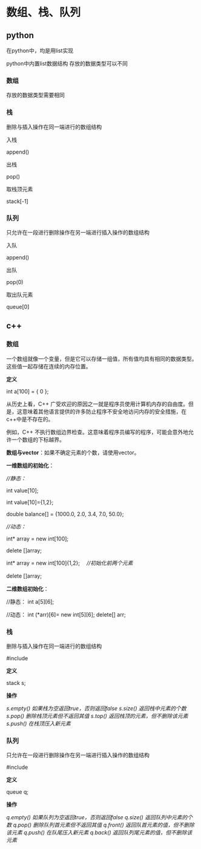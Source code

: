 # 数组、栈、队列

## python

在python中，均是用list实现

python中内置list数据结构 存放的数据类型可以不同

### 数组

存放的数据类型需要相同

### 栈

删除与插入操作在同一端进行的数组结构

入栈

append()

出栈

pop()

取栈顶元素

stack[-1]

### 队列

只允许在一段进行删除操作在另一端进行插入操作的数组结构

入队

append()

出队

pop(0)

取出队元素

queue[0]

## c++

### 数组

一个数组就像一个变量，但是它可以存储一组值，所有值均具有相同的数据类型。这些值一起存储在连续的内存位置。

**定义**

int a[100] = { 0 };

从历史上看，C++ 广受欢迎的原因之一就是程序员使用计算机内存的自由度。但是，这意味着其他语言提供的许多防止程序不安全地访问内存的安全措施，在c++中是不存在的。

例如，C++ 不执行数组边界检查。这意味着程序员编写的程序，可能会意外地允许一个数组的下标越界。

**数组与vector**：如果不确定元素的个数，请使用vector。

**一维数组的初始化**：

*//静态：* 

int value[10]; 

int value[10]={1,2}; 

double balance[] = {1000.0, 2.0, 3.4, 7.0, 50.0}; 

*//动态：* 

int* array = new int[100];  

delete []array; 

int* array = new int[100]{1,2}; 　*//初始化前两个元素* 

delete []array;　

**二维数组初始化**：

//静态：
int a\[5][6];

//动态：
int (*arr)[6]= new int\[5][6];
delete[] arr;

### 栈

删除与插入操作在同一端进行的数组结构

\#include<stack>

**定义**

stack<int> s;

**操作**

*s.empty() 如果栈为空返回true，否则返回false*
*s.size() 返回栈中元素的个数*
*s.pop() 删除栈顶元素但不返回其值*
*s.top() 返回栈顶的元素，但不删除该元素*
*s.push() 在栈顶压入新元素*

### 队列

只允许在一段进行删除操作在另一端进行插入操作的数组结构

\#include<queue>

**定义**

queue<int> q;

**操作**

*q.empty() 如果队列为空返回true，否则返回false*
*q.size() 返回队列中元素的个数*
*q.pop() 删除队列首元素但不返回其值*
*q.front() 返回队首元素的值，但不删除该元素*
*q.push() 在队尾压入新元素*
*q.back() 返回队列尾元素的值，但不删除该元素*

